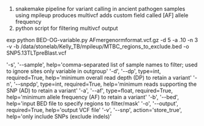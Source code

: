 1. snakemake pipeline for variant calling in ancient pathogen samples using mpileup
   produces multivcf
   adds custom field called [AF] allele frequency
2. python script for filtering multivcf output

exp python BED-OG-variable.py AFmergenormformat.vcf.gz -d 5 -a .10 -n 3 -v -b /data/stonelab/Kelly_TB/mpileup/MTBC_regions_to_exclude.bed -o SNP5.13TLTpreBlast.vcf

'-s', '--sample', help='comma-separated list of sample names to filter; used to ignore sites only variable in outgroup'
'-d', '--dp', type=int, required=True, help='minimum overall read depth (DP) to retain a variant'
'-n', '--snpdp', type=int, required=True, help='minimum reads supporting the SNP (AD) to retain a variant'
'-a', '--af', type=float, required=True, help='minimum allele frequency (AF) to retain a variant'
'-b', '--bed', help='input BED file to specify regions to filter/mask'
'-o', '--output', required=True, help='output VCF file'
'-v', '--snp', action='store_true', help='only include SNPs (exclude indels)'
